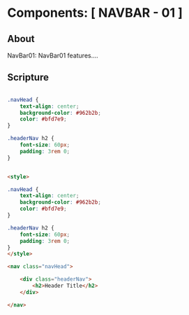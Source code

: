 # Components: [ NAVBAR - 01 ]

## About

NavBar01: NavBar01 features....


## Scripture


``` css

.navHead {
    text-align: center;
    background-color: #962b2b;
    color: #bfd7e9;
}

.headerNav h2 {
    font-size: 60px;
    padding: 3rem 0;
}

```


``` html 

<style>

.navHead {
    text-align: center;
    background-color: #962b2b;
    color: #bfd7e9;
}

.headerNav h2 {
    font-size: 60px;
    padding: 3rem 0;
}
</style>

<nav class="navHead">

    <div class="headerNav">
        <h2>Header Title</h2>
    </div>

</nav>

```
